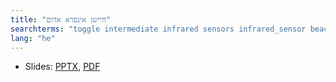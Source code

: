 ```yaml
---
title: "חיישן אינפרא אדום"
searchterms: "toggle intermediate infrared sensors infrared_sensor beacon remote remote_control חיישן_אינפרא_אדום"
lang: "he"
---
```

 <ul>
 <li class="ng-binding">Slides:
 <a href="translations/he/intermediate/Infrared.pptx">PPTX</a>,
 <a href="translations/he/intermediate/Infrared.pdf">PDF</a>
 </li>
 </ul>
